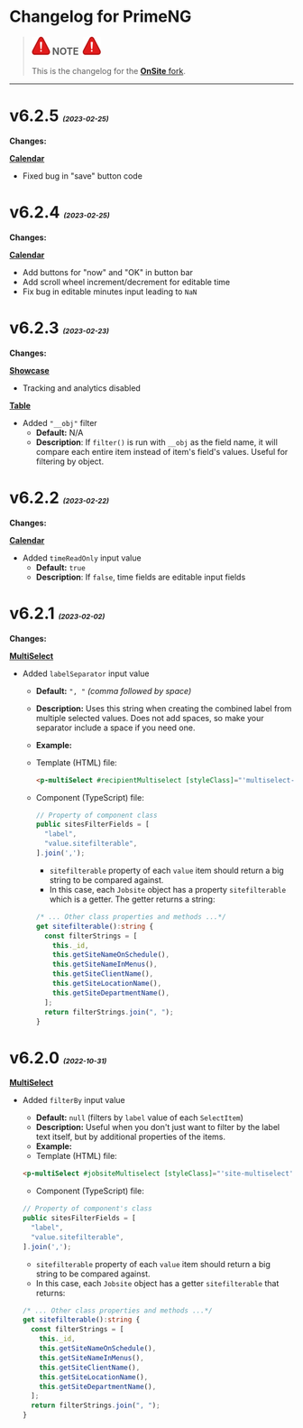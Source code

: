 Changelog for **PrimeNG**
=========================

> ![IMPORTANT NOTE](./red-alert-icon.16.svg)
> <span style="font-size: 24px; font-variant: small-caps;"> **note** </span>
> ![IMPORTANT NOTE](./red-alert-icon.16.svg)
> 
> This is the changelog for the [**OnSite** fork](https://github.com/chorpler/primeng).

---

# **v6.2.5** <span style="font-size: 12px; font-style: italic">(2023-02-25)</span>

**Changes:**

**<u>Calendar</u>**

- Fixed bug in "save" button code

# **v6.2.4** <span style="font-size: 12px; font-style: italic">(2023-02-25)</span>

**Changes:**

**<u>Calendar</u>**

- Add buttons for "now" and "OK" in button bar
- Add scroll wheel increment/decrement for editable time
- Fix bug in editable minutes input leading to `NaN`

# **v6.2.3** <span style="font-size: 12px; font-style: italic">(2023-02-23)</span>

**Changes:**

**<u>Showcase</u>**

- Tracking and analytics disabled

**<u>Table</u>**

- Added `"__obj"` filter
  - **Default:** N/A
  - **Description**: If `filter()` is run with `__obj` as the field name, it will compare each entire item instead of item's field's values. Useful for filtering by object.

# **v6.2.2** <span style="font-size: 12px; font-style: italic">(2023-02-22)</span>

**Changes:**

**<u>Calendar</u>**

- Added `timeReadOnly` input value
  - **Default:** `true`
  - **Description**: If `false`, time fields are editable input fields

# **v6.2.1** <span style="font-size: 12px; font-style: italic">(2023-02-02)</span>

**Changes:**

**<u>MultiSelect</u>**

- Added `labelSeparator` input value
  - **Default:** `", "` *(comma followed by space)*
  - **Description:** Uses this string when creating the combined label from multiple selected values. Does not add spaces, so make your separator include a space if you need one.
  - **Example:**
  - Template (HTML) file:
    ```html
    <p-multiSelect #recipientMultiselect [styleClass]="'multiselect-employees'" [panelStyleClass]="'multiselect-employees-panel'" [options]="employeeMenu" [(ngModel)]="recipients" defaultLabel="All Employees" [maxSelectedLabels]="20" selectedItemsLabel="{0} employees" labelSeparator="; " (onChange)="updateRecipientList($event)"></p-multiSelect>
    ```

  - Component (TypeScript) file:
    ```typescript
    // Property of component class
    public sitesFilterFields = [
      "label",
      "value.sitefilterable",
    ].join(',');
    ```
    - `sitefilterable` property of each `value` item should return a big string to be compared against.
    - In this case, each `Jobsite` object has a property `sitefilterable` which is a getter. The getter returns a string:
    ```typescript
    /* ... Other class properties and methods ...*/
    get sitefilterable():string {
      const filterStrings = [
        this._id,
        this.getSiteNameOnSchedule(),
        this.getSiteNameInMenus(),
        this.getSiteClientName(),
        this.getSiteLocationName(),
        this.getSiteDepartmentName(),
      ];
      return filterStrings.join(", ");
    }
    ```


# **v6.2.0** <span style="font-size: 12px; font-style: italic">(2022-10-31)</span>

**<u>MultiSelect</u>**

- Added `filterBy` input value
  - **Default:** `null` (filters by `label` value of each `SelectItem`)
  - **Description:** Useful when you don't just want to filter by the label text itself, but by additional properties of the items.
  - **Example:**
  - Template (HTML) file:

  ```html
  <p-multiSelect #jobsiteMultiselect [styleClass]="'site-multiselect'" defaultLabel="Choose work site(s)" [options]="sitesMenu" [(ngModel)]="selectedSites" [filter]="enableSitesMenuFilterable" [filterPlaceHolder]="sitesFilterPlaceholder" [filterBy]="sitesFilterFields" [resetFilterOnHide]="filterResetHideSites" [maxSelectedLabels]="1" [selectedItemsLabel]="selectedSitesLabel" (onChange)="updateSites($event)"></p-multiSelect>`
  ```

  - Component (TypeScript) file:

  ```typescript
  // Property of component's class
  public sitesFilterFields = [
    "label",
    "value.sitefilterable",
  ].join(',');
  ```
  - `sitefilterable` property of each `value` item should return a big string to be compared against.
  - In this case, each `Jobsite` object has a getter `sitefilterable` that returns:
  ```typescript
  /* ... Other class properties and methods ...*/
  get sitefilterable():string {
    const filterStrings = [
      this._id,
      this.getSiteNameOnSchedule(),
      this.getSiteNameInMenus(),
      this.getSiteClientName(),
      this.getSiteLocationName(),
      this.getSiteDepartmentName(),
    ];
    return filterStrings.join(", ");
  }
  ```

